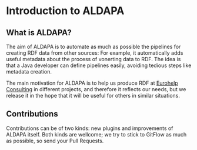 Introduction to ALDAPA
======================

## What is ALDAPA?

The aim of ALDAPA is to automate as much as possible the pipelines for creating RDF data from other sources: For example, it automatically adds useful metadata about the process of vonerting data to RDF. The idea is that a Java developer can define pipelines easily, avoiding tedious steps like metadata creation. 

The main motivation for ALDAPA is to help us produce RDF at [Eurohelp Consulting](http://www.eurohelp.es) in different projects, and therefore it reflects our needs, but we release it in the hope that it will be useful for others in similar situations. 

## Contributions

Contributions can be of two kinds: new plugins and improvements of ALDAPA itself. Both kinds are wellcome; we try to stick to GitFlow as much as possible, so send your Pull Requests. 